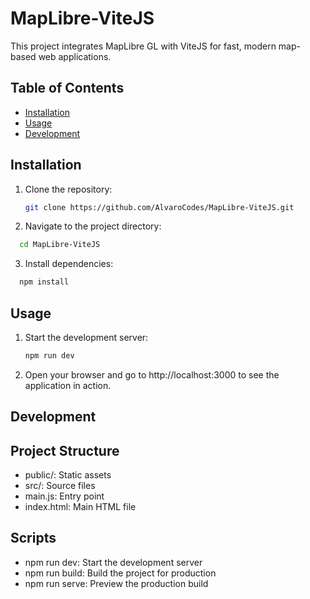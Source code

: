 # MapLibre-ViteJS

This project integrates MapLibre GL with ViteJS for fast, modern map-based web applications.

## Table of Contents
- [Installation](#installation)
- [Usage](#usage)
- [Development](#development)

## Installation

1. Clone the repository:
   ```sh
   git clone https://github.com/AlvaroCodes/MapLibre-ViteJS.git
   ```
   
2. Navigate to the project directory:
  ```sh
    cd MapLibre-ViteJS
   ```
 
3. Install dependencies:
  ```sh
    npm install
   ```

## Usage
1. Start the development server:
     ```sh
    npm run dev
   ```
      
2. Open your browser and go to http://localhost:3000 to see the application in action.

## Development
## Project Structure
- public/: Static assets
- src/: Source files
- main.js: Entry point
- index.html: Main HTML file

## Scripts
- npm run dev: Start the development server
- npm run build: Build the project for production
- npm run serve: Preview the production build
